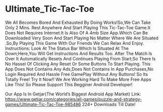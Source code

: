 # Ultimate_Tic-Tac-Toe
We All Becomes Bored And Exhausted By Doing Works!So,We Can Take Only 2 Mins. Rest Anywhere And Start Playing This Tic-Tac-Toe Game.It Does Not Requires Internet.It Is Also Of A 4mb Size App.Which Can Be Downloaded Very Soon And Start Playing No Matter Where We Are Situated .So,By Playing This Game With Our Friends We Can Relax And Enjoy.
Instructions:
Look At The Status Bar Which Is Situated At The Down;Here,You Will Get Instructions And Results Too.
After The Match Is Over It Automatically Resets And Continues Playing From Start;So There Is No Hassel Of Clicking Any Reset Or Some Buttons To Start Playing.
This App Does Not Contains Any Ads,Does Not Contains In App Purchases,No Login Required And Hassle Free GamePlay Without Any Buttons!
So Its Totally Free!
Try It Now!!
We Are Working Hard To Make More Free Apps Like This!
So Please Support This Begginer Android Developer!

Our App Is In Getjar(The World’s Biggest Android App Market)
Link:
https://www.getjar.com/categories/all-games/puzzle-and-strategy-games/Ultimate-Tic-Tac-Toe-985486
 224+ Downloads Till Date!
